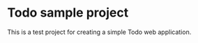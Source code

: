 Todo sample project
========================

This is a test project for creating a simple Todo web application.
